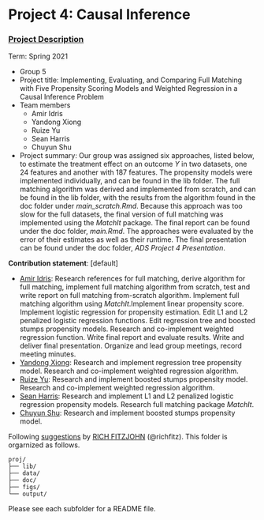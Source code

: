 # Project 4: Causal Inference

### [Project Description](doc/project4_desc.md)

Term: Spring 2021

+ Group 5
+ Project title: Implementing, Evaluating, and Comparing Full Matching with Five Propensity Scoring Models and Weighted Regression in a Causal Inference Problem  
+ Team members
	+ Amir Idris
	+ Yandong Xiong
	+ Ruize Yu
	+ Sean Harris
	+ Chuyun Shu
+ Project summary: Our group was assigned six approaches, listed below, to estimate the treatment effect on an outcome _Y_ in two datasets, one 24 features and another with 187 features. The propensity models were implemented individually, and can be found in the lib folder. The full matching algorithm was derived and implemented from scratch, and can be found in the lib folder, with the results from the algorithm found in the doc folder under _main\_scratch.Rmd_. Because this approach was too slow for the full datasets, the final version of full matching was implemented using the _MatchIt_ package. The final report can be found under the doc folder, _main.Rmd_. The approaches were evaluated by the error of their estimates as well as their runtime. The final presentation can be found under the doc folder, _ADS Project 4 Presentation_. 
	
**Contribution statement**: [default] 
+ <ins>Amir Idris</ins>: Research references for full matching, derive algorithm for full matching, implement full matching algorithm from scratch, test and write report on full matching from-scratch algorithm. Implement full matching algorithm using _MatchIt_.Implement linear propensity score. Implement logistic regression for propensity estimation. Edit L1 and L2 penalized logistic regression functions. Edit regression tree and boosted stumps propensity models. Research and co-implement weighted regression function. Write final report and evaluate results. Write and deliver final presentation. Organize and lead group meetings, record meeting minutes. 
+ <ins>Yandong Xiong</ins>: Research and implement regression tree propensity model. Research and co-implement weighted regression algorithm. 
+ <ins>Ruize Yu</ins>: Research and implement boosted stumps propensity model. Research and co-implement weighted regression algorithm.
+ <ins>Sean Harris</ins>: Research and implement L1 and L2 penalized logistic regression propensity models. Research full matching package _MatchIt_. 
+ <ins>Chuyun Shu</ins>: Research and implement boosted stumps propensity model.

Following [suggestions](http://nicercode.github.io/blog/2013-04-05-projects/) by [RICH FITZJOHN](http://nicercode.github.io/about/#Team) (@richfitz). This folder is orgarnized as follows.

```
proj/
├── lib/
├── data/
├── doc/
├── figs/
└── output/
```

Please see each subfolder for a README file.
